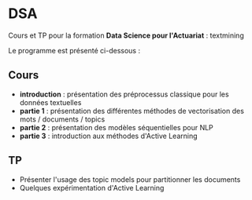 # DSA

Cours et TP pour la formation <b>Data Science pour l'Actuariat</b> : textmining

Le programme est présenté ci-dessous :

## Cours
- <b>introduction</b> : présentation des préprocessus classique pour les données textuelles
- <b>partie 1</b> : présentation des différentes méthodes de vectorisation des mots / documents / topics
- <b>partie 2</b> : présentation des modèles séquentielles pour NLP
- <b>partie 3</b> : introduction aux méthodes d'Active Learning

## TP
- Présenter l'usage des topic models pour partitionner les documents
- Quelques expérimentation d'Active Learning
